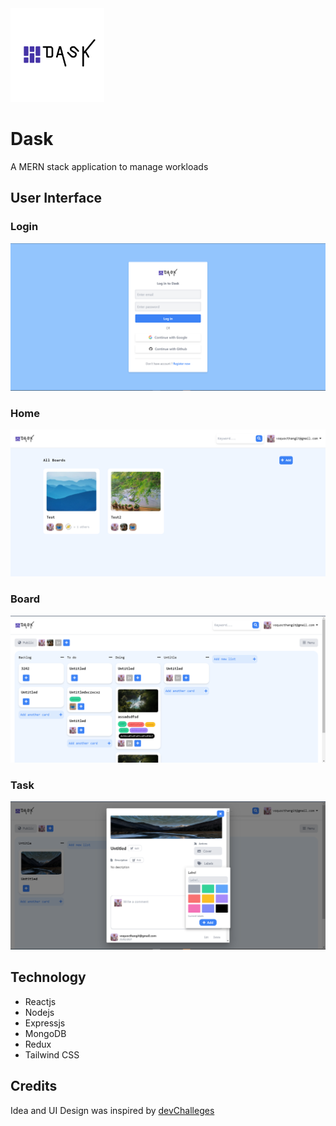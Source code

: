 <img src="./img/DASK.png" width="150" height="150">

# Dask

A MERN stack application to manage workloads

## User Interface

### Login

![login](./img/login.PNG)

### Home

![home](./img/main.PNG)

### Board

![board](./img/board.PNG)

### Task

![task](./img/label.PNG)

## Technology

- Reactjs
- Nodejs
- Expressjs
- MongoDB
- Redux
- Tailwind CSS

## Credits

Idea and UI Design was inspired by [devChalleges](https://devchallenges.io/challenges/wP0LbGgEeKhpFHUpPpDh)
